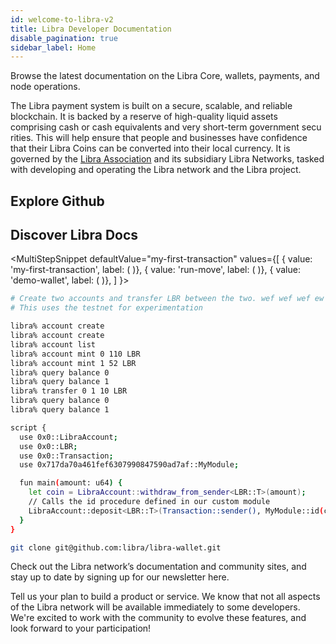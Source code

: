 ```yaml
---
id: welcome-to-libra-v2
title: Libra Developer Documentation
disable_pagination: true
sidebar_label: Home
---
```


Browse the latest documentation on the Libra Core, wallets, payments, and node operations. 

<div className="margin-vert--lg" />

The Libra payment system is built on a secure, scalable, and reliable blockchain. It is backed by a reserve of high-quality liquid assets comprising cash or ca​sh eq​uivalents and very short-term government secu​rities. This will help ensure that people and businesses have confidence that their Libra Coins can be converted into their local currency. It is governed by the [Libra Association](http://libra.org/) and its subsidiary Libra Networks, tasked with developing and operating the Libra network and the Libra project.

<CardsWrapper title="We welcome developers who want to:">
  <OverlayCard 
    description="This section of content will be available soon"
    icon="img/core-contributors.svg" 
    iconDark="img/core-contributors-dark.svg" 
    title="Contribute to Core" 
    to="#"
  />
  <OverlayCard 
    description="This section of content will be available soon"
    icon="img/docs/merchant-solutions.svg" 
    iconDark="img/docs/merchant-solutions-dark.svg"
    title="Contribute to Libra Blockchain" 
    to="#"
  />
  <OverlayCard 
    description="This section of content will be available soon"
    icon="img/wallet-app.svg" 
    iconDark="img/wallet-app-dark.svg"
    title="Build a Wallet" 
    to="#"
  />
  <OverlayCard
    description="This section of content will be available soon"
    icon="img/wallet-app.svg" 
    iconDark="img/wallet-app-dark.svg"
    title="Develop a wallet for the Libra Network"
    to="#"
  />
  <OverlayCard
    description="This section of content will be available soon"
    icon="img/move.svg" 
    iconDark="img/move-dark.svg"
    title="Develop with Move"
    to="#"
  />
  <OverlayCard
    description="This section of content will be available soon"
    icon="img/move.svg" 
    iconDark="img/move-dark.svg"
    title="Learn about and experiment with the Move language"
    to="#"
  />
  <OverlayCard
    description="This section of content will be available soon"
    icon="img/docs/merchant-solutions.svg" 
    iconDark="img/docs/merchant-solutions-dark.svg" 
    title="Accept Payments"
    to="#"
  />
  <OverlayCard
    description="This section of content will be available soon"
    icon="img/docs/merchant-solutions.svg" 
    iconDark="img/docs/merchant-solutions-dark.svg" 
    title="Accept payments and integrate with the network"
    to="#"
  />
  <OverlayCard
    description="This section of content will be available soon"
    icon="img/move.svg" 
    iconDark="img/move-dark.svg"
    title="Run a Full Node"
    to="#"
  />
  <OverlayCard
    description="This section of content will be available soon"
    icon="img/core-contributors.svg" 
    iconDark="img/core-contributors-dark.svg" 
    title="Learn how to operate full nodes in the Libra Blockchain"
    to="#"
  />
</CardsWrapper>

## Explore Github

<CardsWrapper>
  <TagCard
    icon="img/github.svg"
    iconDark="img/github-dark.svg"
    tags={["Web", "Mobile", "Merchant"]}
    title="Reference Wallet"
    to="https://github.com/libra"
  />
  <TagCard
    icon="img/github.svg"
    iconDark="img/github-dark.svg"
    tags={["Web", "Mobile", "Merchant"]}
    title="Reference Merchant"
    to="https://github.com/libra"
  />
  <TagCard
    icon="img/github.svg"
    iconDark="img/github-dark.svg"
    tags={["Web", "Mobile", "Core"]}
    title="Libra Core"
    to="https://github.com/libra"
  />
</CardsWrapper>

<div className="margin-vert--lg" />

## Discover Libra Docs

<MultiStepSnippet
  defaultValue="my-first-transaction"
  values={[
    { value: 'my-first-transaction', label: (
      <ColorCard 
        color="purpleDark"
        icon="img/transaction.svg"
        overlay="Send a test transaction to orem ipsum dolor sit amet, ctetur adipiscing elit, sed do"
        title="Send a test transaction"
        type="snippetTab"
      />
    )},
    { value: 'run-move', label: (
      <ColorCard 
        color="purpleLight"
        icon="img/docs/move-program.svg" 
        overlay="Second overlay (no content specified in comps"
        title="Write a move program"
        type="snippetTab"
      />
    )},
    { value: 'demo-wallet', label: (
      <ColorCard 
        color="aqua"
        icon="img/docs/try-a-wallet.svg" 
        overlay="Third overlay (no content specified in comps"
        title="Try out a wallet"
        type="snippetTab"
      />
    )},
  ]
}>
<MultiStepTabItem value="my-first-transaction" learnMoreLink="/docs/core/my-first-transaction">

```bash
# Create two accounts and transfer LBR between the two. wef wef wef ew wef we fw
# This uses the testnet for experimentation

libra% account create
libra% account create
libra% account list
libra% account mint 0 110 LBR
libra% account mint 1 52 LBR
libra% query balance 0
libra% query balance 1
libra% transfer 0 1 10 LBR
libra% query balance 0
libra% query balance 1 
```

</MultiStepTabItem>
<MultiStepTabItem value="run-move" learnMoreLink="/docs/core/run-move-locally">

```bash
script {
  use 0x0::LibraAccount;
  use 0x0::LBR;
  use 0x0::Transaction;
  use 0x717da70a461fef6307990847590ad7af::MyModule;

  fun main(amount: u64) {
    let coin = LibraAccount::withdraw_from_sender<LBR::T>(amount);
    // Calls the id procedure defined in our custom module
    LibraAccount::deposit<LBR::T>(Transaction::sender(), MyModule::id(coin));
  }
}
```

</MultiStepTabItem>
<MultiStepTabItem value="demo-wallet">

```bash
git clone git@github.com:libra/libra-wallet.git
```

</MultiStepTabItem>
</MultiStepSnippet>

Check out the Libra network’s documentation and community sites, and stay up to date by signing up for our newsletter here.

<div className="margin-vert--lg" />

Tell us your plan to build a product or service. We know that not all aspects of the Libra network will be available immediately to some developers. We're excited to work with the community to evolve these features, and look forward to your participation!
